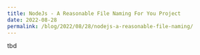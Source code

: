 ```yaml
---
title: NodeJs - A Reasonable File Naming For You Project
date: 2022-08-28
permalink: /blog/2022/08/28/nodejs-a-reasonable-file-naming/
---
```


tbd
